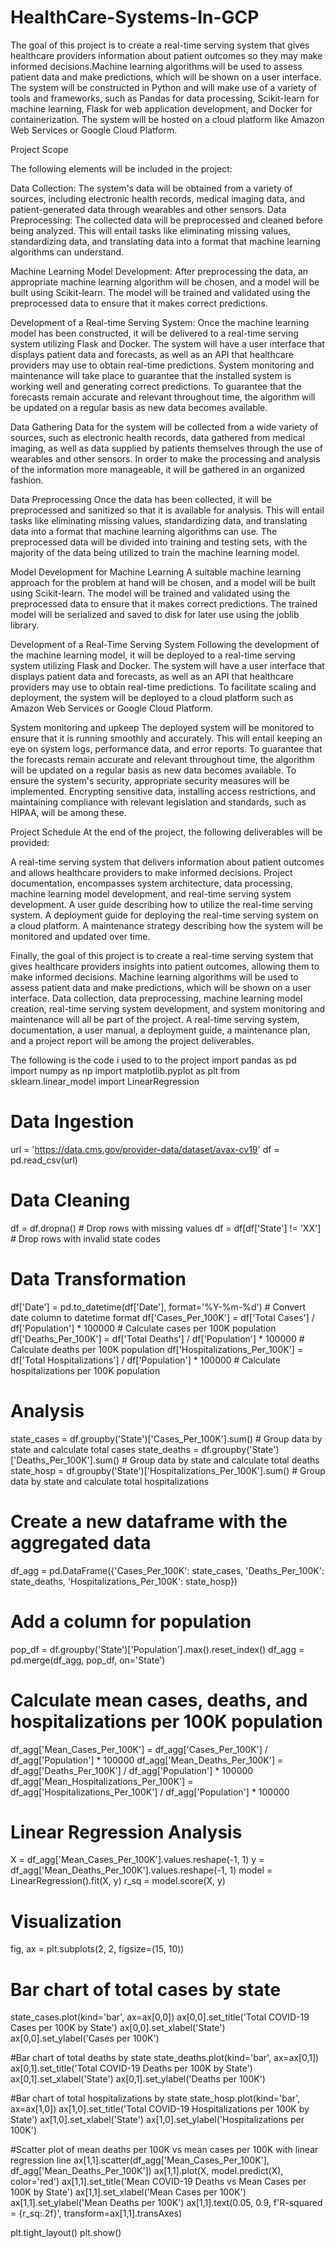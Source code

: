 # HealthCare-Systems-In-GCP
The goal of this project is to create a real-time serving system that gives healthcare providers information about patient outcomes so they may make informed decisions.Machine learning algorithms will be used to assess patient data and make predictions, which will be shown on a user interface.
The system will be constructed in Python and will make use of a variety of tools and frameworks, such as Pandas for data processing, Scikit-learn for machine learning, Flask for web application development, and Docker for containerization. The system will be hosted on a cloud platform like Amazon Web Services or Google Cloud Platform.

Project Scope

The following elements will be included in the project:

Data Collection: The system's data will be obtained from a variety of sources, including electronic health records, medical imaging data, and patient-generated data through wearables and other sensors.
Data Preprocessing: The collected data will be preprocessed and cleaned before being analyzed. This will entail tasks like eliminating missing values, standardizing data, and translating data into a format that machine learning algorithms can understand.

Machine Learning Model Development: After preprocessing the data, an appropriate machine learning algorithm will be chosen, and a model will be built using Scikit-learn. The model will be trained and validated using the preprocessed data to ensure that it makes correct predictions.

Development of a Real-time Serving System: Once the machine learning model has been constructed, it will be delivered to a real-time serving system utilizing Flask and Docker. The system will have a user interface that displays patient data and forecasts, as well as an API that healthcare providers may use to obtain real-time predictions. System monitoring and maintenance will take place to guarantee that the installed system is working well and generating correct predictions. To guarantee that the forecasts remain accurate and relevant throughout time, the algorithm will be updated on a regular basis as new data becomes available.

Data Gathering
Data for the system will be collected from a wide variety of sources, such as electronic health records, data gathered from medical imaging, as well as data supplied by patients themselves through the use of wearables and other sensors. In order to make the processing and analysis of the information more manageable, it will be gathered in an organized fashion.

Data Preprocessing
Once the data has been collected, it will be preprocessed and sanitized so that it is available for analysis. This will entail tasks like eliminating missing values, standardizing data, and translating data into a format that machine learning algorithms can use. The preprocessed data will be divided into training and testing sets, with the majority of the data being utilized to train the machine learning model.

Model Development for Machine Learning
A suitable machine learning approach for the problem at hand will be chosen, and a model will be built using Scikit-learn. The model will be trained and validated using the preprocessed data to ensure that it makes correct predictions. The trained model will be serialized and saved to disk for later use using the joblib library.

Development of a Real-Time Serving System
Following the development of the machine learning model, it will be deployed to a real-time serving system utilizing Flask and Docker. The system will have a user interface that displays patient data and forecasts, as well as an API that healthcare providers may use to obtain real-time predictions. To facilitate scaling and deployment, the system will be deployed to a cloud platform such as Amazon Web Services or Google Cloud Platform.

System monitoring and upkeep
The deployed system will be monitored to ensure that it is running smoothly and accurately. This will entail keeping an eye on system logs, performance data, and error reports. To guarantee that the forecasts remain accurate and relevant throughout time, the algorithm will be updated on a regular basis as new data becomes available.
To ensure the system's security, appropriate security measures will be implemented. Encrypting sensitive data, installing access restrictions, and maintaining compliance with relevant legislation and standards, such as HIPAA, will be among these.

Project Schedule
At the end of the project, the following deliverables will be provided:

A real-time serving system that delivers information about patient outcomes and allows healthcare providers to make informed decisions.
Project documentation, encompasses system architecture, data processing, machine learning model development, and real-time serving system development.
A user guide describing how to utilize the real-time serving system.
A deployment guide for deploying the real-time serving system on a cloud platform.
A maintenance strategy describing how the system will be monitored and updated over time.

Finally, the goal of this project is to create a real-time serving system that gives healthcare providers insights into patient outcomes, allowing them to make informed decisions. Machine learning algorithms will be used to assess patient data and make predictions, which will be shown on a user interface. Data collection, data preprocessing, machine learning model creation, real-time serving system development, and system monitoring and maintenance will all be part of the project. A real-time serving system, documentation, a user manual, a deployment guide, a maintenance plan, and a project report will be among the project deliverables.

The following is the code i used to to the project
import pandas as pd
import numpy as np
import matplotlib.pyplot as plt
from sklearn.linear_model import LinearRegression

# Data Ingestion
url = 'https://data.cms.gov/provider-data/dataset/avax-cv19'
df = pd.read_csv(url)

# Data Cleaning
df = df.dropna()  # Drop rows with missing values
df = df[df['State'] != 'XX']  # Drop rows with invalid state codes

# Data Transformation
df['Date'] = pd.to_datetime(df['Date'], format='%Y-%m-%d')  # Convert date column to datetime format
df['Cases_Per_100K'] = df['Total Cases'] / df['Population'] * 100000  # Calculate cases per 100K population
df['Deaths_Per_100K'] = df['Total Deaths'] / df['Population'] * 100000  # Calculate deaths per 100K population
df['Hospitalizations_Per_100K'] = df['Total Hospitalizations'] / df['Population'] * 100000  # Calculate hospitalizations per 100K population

# Analysis
state_cases = df.groupby('State')['Cases_Per_100K'].sum()  # Group data by state and calculate total cases
state_deaths = df.groupby('State')['Deaths_Per_100K'].sum()  # Group data by state and calculate total deaths
state_hosp = df.groupby('State')['Hospitalizations_Per_100K'].sum()  # Group data by state and calculate total hospitalizations

# Create a new dataframe with the aggregated data
df_agg = pd.DataFrame({'Cases_Per_100K': state_cases, 'Deaths_Per_100K': state_deaths, 
                       'Hospitalizations_Per_100K': state_hosp})

# Add a column for population
pop_df = df.groupby('State')['Population'].max().reset_index()
df_agg = pd.merge(df_agg, pop_df, on='State')

# Calculate mean cases, deaths, and hospitalizations per 100K population
df_agg['Mean_Cases_Per_100K'] = df_agg['Cases_Per_100K'] / df_agg['Population'] * 100000
df_agg['Mean_Deaths_Per_100K'] = df_agg['Deaths_Per_100K'] / df_agg['Population'] * 100000
df_agg['Mean_Hospitalizations_Per_100K'] = df_agg['Hospitalizations_Per_100K'] / df_agg['Population'] * 100000

# Linear Regression Analysis
X = df_agg['Mean_Cases_Per_100K'].values.reshape(-1, 1)
y = df_agg['Mean_Deaths_Per_100K'].values.reshape(-1, 1)
model = LinearRegression().fit(X, y)
r_sq = model.score(X, y)

# Visualization
fig, ax = plt.subplots(2, 2, figsize=(15, 10))

# Bar chart of total cases by state
state_cases.plot(kind='bar', ax=ax[0,0])
ax[0,0].set_title('Total COVID-19 Cases per 100K by State')
ax[0,0].set_xlabel('State')
ax[0,0].set_ylabel('Cases per 100K')

#Bar chart of total deaths by state
state_deaths.plot(kind='bar', ax=ax[0,1])
ax[0,1].set_title('Total COVID-19 Deaths per 100K by State')
ax[0,1].set_xlabel('State')
ax[0,1].set_ylabel('Deaths per 100K')

#Bar chart of total hospitalizations by state
state_hosp.plot(kind='bar', ax=ax[1,0])
ax[1,0].set_title('Total COVID-19 Hospitalizations per 100K by State')
ax[1,0].set_xlabel('State')
ax[1,0].set_ylabel('Hospitalizations per 100K')

#Scatter plot of mean deaths per 100K vs mean cases per 100K with linear regression line
ax[1,1].scatter(df_agg['Mean_Cases_Per_100K'], df_agg['Mean_Deaths_Per_100K'])
ax[1,1].plot(X, model.predict(X), color='red')
ax[1,1].set_title('Mean COVID-19 Deaths vs Mean Cases per 100K by State')
ax[1,1].set_xlabel('Mean Cases per 100K')
ax[1,1].set_ylabel('Mean Deaths per 100K')
ax[1,1].text(0.05, 0.9, f'R-squared = {r_sq:.2f}', transform=ax[1,1].transAxes)

plt.tight_layout()
plt.show()
